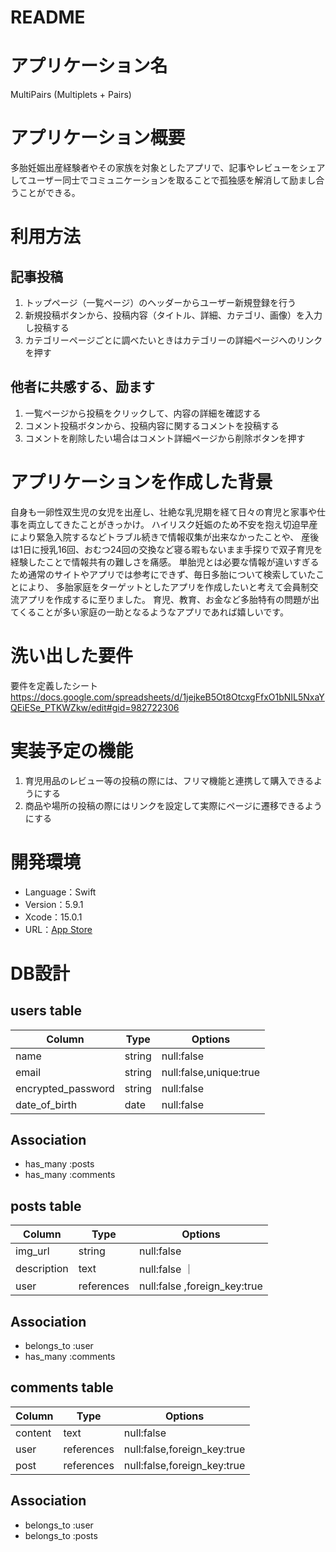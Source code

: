 # README

# アプリケーション名
MultiPairs (Multiplets + Pairs)
# アプリケーション概要
多胎妊娠出産経験者やその家族を対象としたアプリで、記事やレビューをシェアしてユーザー同士でコミュニケーションを取ることで孤独感を解消して励まし合うことができる。

# 利用方法
## 記事投稿
1. トップページ（一覧ページ）のヘッダーからユーザー新規登録を行う
2. 新規投稿ボタンから、投稿内容（タイトル、詳細、カテゴリ、画像）を入力し投稿する
3. カテゴリーページごとに調べたいときはカテゴリーの詳細ページへのリンクを押す

## 他者に共感する、励ます
1. 一覧ページから投稿をクリックして、内容の詳細を確認する
2. コメント投稿ボタンから、投稿内容に関するコメントを投稿する
3. コメントを削除したい場合はコメント詳細ページから削除ボタンを押す

# アプリケーションを作成した背景
自身も一卵性双生児の女児を出産し、壮絶な乳児期を経て日々の育児と家事や仕事を両立してきたことがきっかけ。
ハイリスク妊娠のため不安を抱え切迫早産により緊急入院するなどトラブル続きで情報収集が出来なかったことや、
産後は1日に授乳16回、おむつ24回の交換など寝る暇もないまま手探りで双子育児を経験したことで情報共有の難しさを痛感。
単胎児とは必要な情報が違いすぎるため通常のサイトやアプリでは参考にできず、毎日多胎について検索していたことにより、
多胎家庭をターゲットとしたアプリを作成したいと考えて会員制交流アプリを作成するに至りました。
育児、教育、お金など多胎特有の問題が出てくることが多い家庭の一助となるようなアプリであれば嬉しいです。


# 洗い出した要件
要件を定義したシート
https://docs.google.com/spreadsheets/d/1jejkeB5Ot8OtcxgFfxO1bNIL5NxaYQEiESe_PTKWZkw/edit#gid=982722306

# 実装予定の機能
1. 育児用品のレビュー等の投稿の際には、フリマ機能と連携して購入できるようにする
2. 商品や場所の投稿の際にはリンクを設定して実際にページに遷移できるようにする

# 開発環境
- Language：Swift
- Version：5.9.1
- Xcode：15.0.1
- URL：[App Store](https://apps.apple.com/jp/app/xcode/id497799835?mt=12)

# DB設計

## users table

| Column             | Type       | Options                                |
| ------------------ |----------  |--------------------------------------- |
| name               | string     | null:false                             |
| email              | string     | null:false,unique:true                 |
| encrypted_password | string     | null:false                             |
| date_of_birth      | date       | null:false                             |

## Association
- has_many :posts
- has_many :comments

## posts table

| Column             | Type       | Options                                |
| ------------------ |----------  |--------------------------------------- |
| img_url            | string     | null:false                             |
| description        | text       | null:false                             ｜
| user               | references | null:false ,foreign_key:true           |

## Association
- belongs_to :user
- has_many :comments

## comments table

| Column             | Type       | Options                                |
| ------------------ |----------  |--------------------------------------- |
| content            | text       | null:false                             |
| user               | references | null:false,foreign_key:true            |
| post               | references | null:false,foreign_key:true            |

## Association
- belongs_to :user
- belongs_to :posts